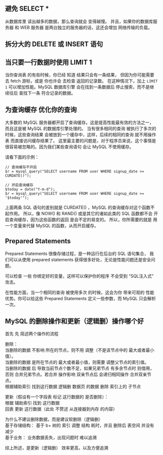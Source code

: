 

## 避免 SELECT *   

从数据库里 读出越多的数据，那么查询就会 变得越慢。
并且，如果你的数据库服务器 和 WEB 服务器 是两台独立的服务器的话，这还会增加 网络传输的负载。     



## 拆分大的 DELETE 或 INSERT 语句  



## 当只要一行数据时使用 LIMIT 1  

当你查询表 的有些时候，你已经 知道 结果只会有一条结果，
但因为你可能需要去 fetch 游标，或是 你也许会 去检查 返回的记录数。 
在这种情况下，加上 `LIMIT 1` 可以增加性能。MySQL 数据库引擎 会在找到一条数据后 停止搜索，而不是继续往后 查找下一条 符合记录的数据。   


## 为查询缓存 优化你的查询  

大多数的 MySQL 服务器都开启了查询缓存。这是提高性能最有效的方法之一，而且这是被 MySQL 的数据库引擎处理的。
当有很多相同的查询 被执行了多次的时候，这些查询结果 会被放到一个缓存中，这样，后续的相同的查询 就不用操作表 而直接访问缓存结果了。 
这里最主要的问题是，对于程序员来说，这个事情是很容易被忽略的。因为我们某些查询语句 会让 MySQL 不使用缓存。

请看下面的示例：

```
// 查询缓存不开启 
$r = mysql_query("SELECT username FROM user WHERE signup_date >= CURDATE()"); 

// 开启查询缓存 
$today = date("Y-m-d"); 
$r = mysql_query("SELECT username FROM user WHERE signup_date >= '$today'");
```

上面两条 SQL 语句的差别就是 CURDATE() ，MySQL 的查询缓存对这个函数不起作用。
所以，像 NOW() 和 RAND() 或是其它的诸如此类的 SQL 函数都不会 开启查询缓存，因为这些函数的返回 是会不定的易变的。
所以，你所需要的就是 用一个变量来代替 MySQL 的函数，从而开启缓存。  











## Prepared Statements  

Prepared Statements 很像存储过程，是一种运行在后台的 SQL 语句集合，
我们可以从使用 prepared statements 获得很多好处，无论是性能问题还是安全问题。 

可以检查 一些 你绑定好的变量，这样可以保护你的程序 不会受到 “SQL注入式” 攻击。

在性能方面，当一个相同的查询 被使用多次 的时候，这会为你 带来可观的 性能优势。你可以给这些 Prepared Statements 定义一些参数，而 MySQL 只会解析一次。 








## MySQL 的删除操作和更新（逻辑删）操作哪个好  

首先 先 简述两个操作的流程  

删除：  
当删除的数据 不影响 所在的节点，则不用 调整（不是该节点中的 最大或者最小值）。  
当删除的数据 是所在节点的 最大或者最小值，则需要 调整父节点的索引值。  
当删除的数据 后 导致当前节点个数不足，如果兄弟节点 有多余节点时 则借用，否则 合并兄弟节点。若合并 操作影响 双亲节点后 会递归相同操作 合并双亲节点。  
根据辅助索引 找到这行数据
逻辑删 数据页 的数据
删除 索引上的 子节点

更新（假设有一个字段表 标记 这行数据的 是否删除）：  
根据 辅助索引 找到 这行数据  
回表 更新 这行数据（此处 不赘述 从连接器到内存 的内容）  


为什么不建议删除数据，而是建议软删除（逻辑删）  
基于存储结构：  基于 b+ 树的  索引 调整 结构 耗时，并且 删除后 表空间 并没有减少  
基于业务：  业务数据丢失，出现问题时 难以追溯  

综上所述，是更新（逻辑删）  效率更高，以及方便追溯  




